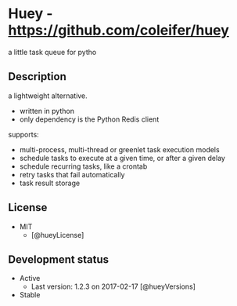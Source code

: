 # Huey - https://github.com/coleifer/huey
a little task queue for pytho


## Description
a lightweight alternative.
- written in python
- only dependency is the Python Redis client

supports:
- multi-process, multi-thread or greenlet task execution models
- schedule tasks to execute at a given time, or after a given delay
- schedule recurring tasks, like a crontab
- retry tasks that fail automatically
- task result storage


## License
- MIT
    - [@hueyLicense]


## Development status
- Active
    - Last version: 1.2.3 on 2017-02-17 [@hueyVersions]
- Stable
